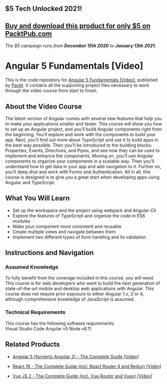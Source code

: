 ## $5 Tech Unlocked 2021!
[Buy and download this product for only $5 on PacktPub.com](https://www.packtpub.com/)
-----
*The $5 campaign         runs from __December 15th 2020__ to __January 13th 2021.__*

# Angular 5 Fundamentals [Video]
This is the code repository for [Angular 5 Fundamentals [Video]](https://www.packtpub.com/web-development/angular-5-fundamentals-video?utm_source=github&utm_medium=repository&utm_campaign=9781789348491), published by [Packt](https://www.packtpub.com/?utm_source=github). It contains all the supporting project files necessary to work through the video course from start to finish.
## About the Video Course
The latest version of Angular comes with several new features that help you to make your applications smaller and faster. This course will show you how to set up an Angular project, and you’ll build Angular components right from the beginning. 
You’ll explore and work with the components to build your app. Next, you’ll find out more about TypeScript and use it to build apps in the best way possible. Then you’ll be introduced to the building blocks: Properties, Events, Directives, and Pipes, and see how they can be used to implement and enhance the components. 
Moving on, you’ll use Angular components to organize your components in a scalable way. Then you’ll understand how to get data in your app and add navigation to it. Further on, you’ll deep dive and work with Forms and Authentication. 
All in all, this course is designed is to give you a great start when developing apps using Angular and TypeScript.

<H2>What You Will Learn</H2>
<DIV class=book-info-will-learn-text>
<UL>
<LI>Set up the workspace and the project using webpack and Angular-Cli 
<LI>Explore the features of TypeScript and organize the code in ES6 modules 
<LI>Make your component more consistent and reusable 
<LI>Create multiple views and navigate between them 
<LI>Implement two different types of form handling and its validation </LI></UL></DIV>

## Instructions and Navigation
### Assumed Knowledge
To fully benefit from the coverage included in this course, you will need:<br/>
This course is for web developers who want to build the next generation of state-of-the-art mobile and desktop web applications with Angular. This course does not require prior exposure to either Angular 1.x, 2 or 4, although comprehensive knowledge of JavaScript is assumed.
### Technical Requirements
This course has the following software requirements:<br/>
Visual Studio Code
Angular v5
Node v8.11

## Related Products
* [Angular 5 (formerly Angular 2) - The Complete Guide [Video]](https://www.packtpub.com/application-development/angular-5-formerly-angular-2-complete-guide-video?utm_source=github&utm_medium=repository&utm_campaign=9781788998437)

* [React 16 - The Complete Guide (incl. React Router 4 and Redux) [Video]](https://www.packtpub.com/application-development/react-16-complete-guide-incl-react-router-4-and-redux-video?utm_source=github&utm_medium=repository&utm_campaign=9781789132229)

* [Vue JS 2 - The Complete Guide (incl. Vue Router and Vuex) [Video]](https://www.packtpub.com/application-development/vue-js-2-complete-guide-incl-vue-router-and-vuex-video?utm_source=github&utm_medium=repository&utm_campaign=9781788992817)

